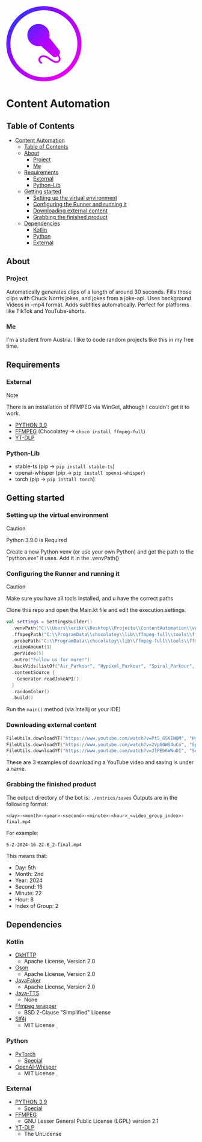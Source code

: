 <!--suppress CheckImageSize -->
<img alt="YT_TRANS.png" height="200" src="YT_TRANS.png" width="200"/>

# Content Automation

## Table of Contents
<!-- TOC -->
* [Content Automation](#content-automation)
  * [Table of Contents](#table-of-contents)
  * [About](#about)
    * [Project](#project)
    * [Me](#me)
  * [Requirements](#requirements)
    * [External](#external)
    * [Python-Lib](#python-lib)
  * [Getting started](#getting-started)
    * [Setting up the virtual environment](#setting-up-the-virtual-environment)
    * [Configuring the Runner and running it](#configuring-the-runner-and-running-it)
    * [Downloading external content](#downloading-external-content)
    * [Grabbing the finished product](#grabbing-the-finished-product)
  * [Dependencies](#dependencies)
    * [Kotlin](#kotlin)
    * [Python](#python)
    * [External](#external-1)
<!-- TOC -->

## About

### Project

Automatically generates clips of a length of around 30 seconds. Fills those clips with Chuck Norris jokes, and jokes
from a joke-api. Uses background Videos in -mp4 format. Adds subtitles automatically. Perfect for platforms like TikTok
and YouTube-shorts.

### Me

I'm a student from Austria. I like to code random projects like this in my free time.

## Requirements

### External

> [!NOTE]
> There is an installation of FFMPEG via WinGet, although I couldn't get it to work.

- [PYTHON 3.9](https://www.python.org/downloads/release/python-390/)
- [FFMPEG](https://ffmpeg.org/) (Chocolatey -> ```choco install ffmpeg-full```)
- [YT-DLP](https://github.com/yt-dlp/yt-dlp)

### Python-Lib

- stable-ts (pip -> ```pip install stable-ts```)
- openai-whisper (pip -> ```pip install openai-whisper```)
- torch (pip -> ```pip install torch```)

## Getting started

### Setting up the virtual environment

> [!CAUTION]
> Python 3.9.0 is Required

Create a new Python venv (or use your own Python) and get the path to the "python.exe" it uses. Add it in the .venvPath()

### Configuring the Runner and running it

> [!CAUTION]
> Make sure you have all tools installed, and u have the correct paths

Clone this repo and open the Main.kt file and edit the execution.settings.

````kotlin
val settings = SettingsBuilder()
  .venvPath("C:\\Users\\erikr\\Desktop\\Projects\\ContentAutomation\\venv\\Scripts\\python.exe")
  .ffmpegPath("C:\\ProgramData\\chocolatey\\lib\\ffmpeg-full\\tools\\ffmpeg\\bin\\ffmpeg.exe")
  .probePath("C:\\ProgramData\\chocolatey\\lib\\ffmpeg-full\\tools\\ffmpeg\\bin\\ffprobe.exe")
  .videoAmount(1)
  .perVideo(5)
  .outro("Follow us for more!")
  .backVids(listOf("Air_Parkour", "Hypixel_Parkour", "Spiral_Parkour", "Scenic_Parkour"))
  .contentSource {
    Generator.readJokeAPI()
  }
  .randomColor()
  .build()

````

Run the ``main()`` method (via Intellij or your IDE)

### Downloading external content

````kotlin
FileUtils.downloadYT("https://www.youtube.com/watch?v=Pt5_GSKIWQM", "Hypixel_Parkour")
FileUtils.downloadYT("https://www.youtube.com/watch?v=2VpG0WS4uCo", "Spiral_Parkour")
FileUtils.downloadYT("https://www.youtube.com/watch?v=JlPEb6WNuDI", "Scenic_Parkour")
````

These are 3 examples of downloading a YouTube video and saving is under a name.

### Grabbing the finished product

The output directory of the bot is: ````./entries/saves````
Outputs are in the following format: 
````
<day>-<month>-<year>-<second>-<minute>-<hour>_<video_group_index>-final.mp4
````
For example:
````
5-2-2024-16-22-8_2-final.mp4
````
This means that:
- Day: 5th
- Month: 2nd
- Year: 2024
- Second: 16
- Minute: 22
- Hour: 8
- Index of Group: 2

## Dependencies

### Kotlin

- [OkHTTP](https://github.com/square/okhttp)
  - Apache License, Version 2.0
- [Gson](https://github.com/google/gson)
  - Apache License, Version 2.0
- [JavaFaker](https://github.com/HannnnXiao/javafaker)
  - Apache License, Version 2.0
- [Java-TTS](https://github.com/ikfly/java-tts)
  - None
- [Ffmpeg wrapper](https://github.com/bramp/ffmpeg-cli-wrapper)
  - BSD 2-Clause "Simplified" License
- [Slf4j](https://www.slf4j.org/)
  - MIT License

### Python

- [PyTorch](https://pytorch.org/)
  - [Special](https://github.com/pytorch/pytorch/blob/main/LICENSE)
- [OpenAI-Whisper](https://github.com/openai/whisper)
  - MIT License

### External

- [PYTHON 3.9](https://www.python.org/downloads/release/python-390/)
  - [Special](https://docs.python.org/3/license.html)
- [FFMPEG](https://ffmpeg.org/)
  - GNU Lesser General Public License (LGPL) version 2.1
- [YT-DLP](https://github.com/yt-dlp/yt-dlp)
  - The UnLicense